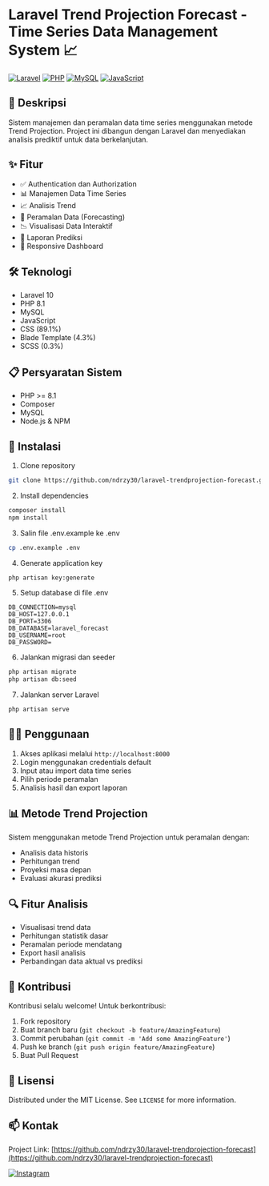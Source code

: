 # Laravel Trend Projection Forecast - Time Series Data Management System 📈

[![Laravel](https://img.shields.io/badge/Laravel-10.0-FF2D20?style=for-the-badge&logo=laravel&logoColor=white)](https://laravel.com)
[![PHP](https://img.shields.io/badge/PHP-8.1-777BB4?style=for-the-badge&logo=php&logoColor=white)](https://php.net)
[![MySQL](https://img.shields.io/badge/MySQL-00000F?style=for-the-badge&logo=mysql&logoColor=white)](https://mysql.com)
[![JavaScript](https://img.shields.io/badge/JavaScript-F7DF1E?style=for-the-badge&logo=javascript&logoColor=black)](https://javascript.com)

## 📝 Deskripsi

Sistem manajemen dan peramalan data time series menggunakan metode Trend Projection. Project ini dibangun dengan Laravel dan menyediakan analisis prediktif untuk data berkelanjutan.

## ✨ Fitur

- ✅ Authentication dan Authorization
- 📊 Manajemen Data Time Series
- 📈 Analisis Trend
- 🔮 Peramalan Data (Forecasting)
- 📉 Visualisasi Data Interaktif
- 📑 Laporan Prediksi
- 📱 Responsive Dashboard

## 🛠️ Teknologi

- Laravel 10
- PHP 8.1
- MySQL
- JavaScript
- CSS (89.1%)
- Blade Template (4.3%)
- SCSS (0.3%)

## 📋 Persyaratan Sistem

- PHP >= 8.1
- Composer
- MySQL
- Node.js & NPM

## 🚀 Instalasi

1. Clone repository
```bash
git clone https://github.com/ndrzy30/laravel-trendprojection-forecast.git
```

2. Install dependencies
```bash
composer install
npm install
```

3. Salin file .env.example ke .env
```bash
cp .env.example .env
```

4. Generate application key
```bash
php artisan key:generate
```

5. Setup database di file .env
```env
DB_CONNECTION=mysql
DB_HOST=127.0.0.1
DB_PORT=3306
DB_DATABASE=laravel_forecast
DB_USERNAME=root
DB_PASSWORD=
```

6. Jalankan migrasi dan seeder
```bash
php artisan migrate
php artisan db:seed
```

7. Jalankan server Laravel
```bash
php artisan serve
```

## 👨‍💻 Penggunaan

1. Akses aplikasi melalui `http://localhost:8000`
2. Login menggunakan credentials default
3. Input atau import data time series
4. Pilih periode peramalan
5. Analisis hasil dan export laporan

## 📊 Metode Trend Projection

Sistem menggunakan metode Trend Projection untuk peramalan dengan:
- Analisis data historis
- Perhitungan trend
- Proyeksi masa depan
- Evaluasi akurasi prediksi

## 🔍 Fitur Analisis

- Visualisasi trend data
- Perhitungan statistik dasar
- Peramalan periode mendatang
- Export hasil analisis
- Perbandingan data aktual vs prediksi

## 🤝 Kontribusi

Kontribusi selalu welcome! Untuk berkontribusi:
1. Fork repository
2. Buat branch baru (`git checkout -b feature/AmazingFeature`)
3. Commit perubahan (`git commit -m 'Add some AmazingFeature'`)
4. Push ke branch (`git push origin feature/AmazingFeature`)
5. Buat Pull Request

## 📝 Lisensi

Distributed under the MIT License. See `LICENSE` for more information.

## 📫 Kontak

Project Link: [https://github.com/ndrzy30/laravel-trendprojection-forecast](https://github.com/ndrzy30/laravel-trendprojection-forecast)

[![Instagram](https://img.shields.io/badge/Instagram-%23E4405F.svg?&style=for-the-badge&logo=instagram&logoColor=white)](https://instagram.com/ndrzyy_99)
